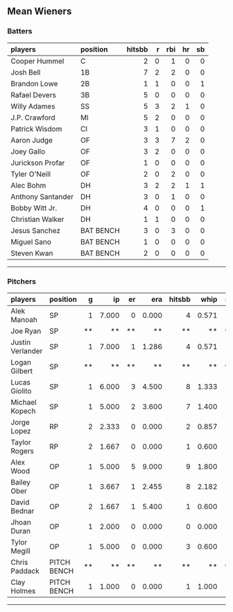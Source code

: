 ## Mean Wieners

### Batters

 
|players           |position  | hitsbb|  r| rbi| hr| sb| 
|:-----------------|:---------|------:|--:|---:|--:|--:| 
|Cooper Hummel     |C         |      2|  0|   1|  0|  0| 
|Josh Bell         |1B        |      7|  2|   2|  0|  0| 
|Brandon Lowe      |2B        |      1|  1|   0|  0|  1| 
|Rafael Devers     |3B        |      5|  0|   0|  0|  0| 
|Willy Adames      |SS        |      5|  3|   2|  1|  0| 
|J.P. Crawford     |MI        |      5|  2|   0|  0|  0| 
|Patrick Wisdom    |CI        |      3|  1|   0|  0|  0| 
|Aaron Judge       |OF        |      3|  3|   7|  2|  0| 
|Joey Gallo        |OF        |      3|  2|   0|  0|  0| 
|Jurickson Profar  |OF        |      1|  0|   0|  0|  0| 
|Tyler O'Neill     |OF        |      2|  0|   2|  0|  0| 
|Alec Bohm         |DH        |      3|  2|   2|  1|  1| 
|Anthony Santander |DH        |      3|  0|   1|  0|  0| 
|Bobby Witt Jr.    |DH        |      4|  0|   0|  0|  1| 
|Christian Walker  |DH        |      1|  1|   0|  0|  0| 
|Jesus Sanchez     |BAT BENCH |      3|  0|   3|  0|  0| 
|Miguel Sano       |BAT BENCH |      1|  0|   0|  0|  0| 
|Steven Kwan       |BAT BENCH |      2|  0|   0|  0|  0| 


* * *

### Pitchers

 
|players          |position    |  g|    ip| er|   era| hitsbb|  whip| so|  w| sv| 
|:----------------|:-----------|--:|-----:|--:|-----:|------:|-----:|--:|--:|--:| 
|Alek Manoah      |SP          |  1| 7.000|  0| 0.000|      4| 0.571|  7|  1|  0| 
|Joe Ryan         |SP          | **|    **| **|    **|     **|    **| **| **| **| 
|Justin Verlander |SP          |  1| 7.000|  1| 1.286|      4| 0.571|  8|  1|  0| 
|Logan Gilbert    |SP          | **|    **| **|    **|     **|    **| **| **| **| 
|Lucas Giolito    |SP          |  1| 6.000|  3| 4.500|      8| 1.333|  7|  0|  0| 
|Michael Kopech   |SP          |  1| 5.000|  2| 3.600|      7| 1.400|  3|  0|  0| 
|Jorge Lopez      |RP          |  2| 2.333|  0| 0.000|      2| 0.857|  1|  1|  0| 
|Taylor Rogers    |RP          |  2| 1.667|  0| 0.000|      1| 0.600|  1|  0|  2| 
|Alex Wood        |OP          |  1| 5.000|  5| 9.000|      9| 1.800|  3|  0|  0| 
|Bailey Ober      |OP          |  1| 3.667|  1| 2.455|      8| 2.182|  3|  0|  0| 
|David Bednar     |OP          |  2| 1.667|  1| 5.400|      1| 0.600|  2|  0|  0| 
|Jhoan Duran      |OP          |  1| 2.000|  0| 0.000|      0| 0.000|  3|  0|  0| 
|Tylor Megill     |OP          |  1| 5.000|  0| 0.000|      3| 0.600|  5|  1|  0| 
|Chris Paddack    |PITCH BENCH | **|    **| **|    **|     **|    **| **| **| **| 
|Clay Holmes      |PITCH BENCH |  1| 1.000|  0| 0.000|      1| 1.000|  0|  0|  0| 


* * *


